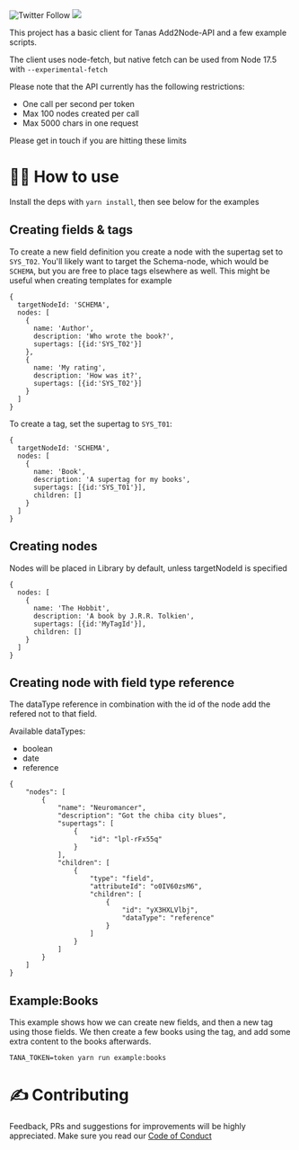 <img alt="Twitter Follow" src="https://img.shields.io/twitter/follow/tana_inc?style=for-the-badge">

<img src='https://img.shields.io/github/license/tanainc/add2node-api-sample?style=for-the-badge'>

This project has a basic client for Tanas Add2Node-API and a few example scripts.

The client uses node-fetch, but native fetch can be used from Node 17.5 with `--experimental-fetch`

Please note that the API currently has the following restrictions:

- One call per second per token
- Max 100 nodes created per call
- Max 5000 chars in one request

Please get in touch if you are hitting these limits

# 👨‍💻 How to use

Install the deps with `yarn install`, then see below for the examples

## Creating fields & tags

To create a new field definition you create a node with the supertag set to `SYS_T02`. You'll likely want to target the Schema-node, which would be `SCHEMA`, but you are free to place tags elsewhere as well. This might be useful when creating templates for example

```
{
  targetNodeId: 'SCHEMA',
  nodes: [
    {
      name: 'Author',
      description: 'Who wrote the book?',
      supertags: [{id:'SYS_T02'}]
    },
    {
      name: 'My rating',
      description: 'How was it?',
      supertags: [{id:'SYS_T02'}]
    }
  ]
}
```

To create a tag, set the supertag to `SYS_T01`:

```
{
  targetNodeId: 'SCHEMA',
  nodes: [
    {
      name: 'Book',
      description: 'A supertag for my books',
      supertags: [{id:'SYS_T01'}],
      children: []
    }
  ]
}
```

## Creating nodes

Nodes will be placed in Library by default, unless targetNodeId is specified

```
{
  nodes: [
    {
      name: 'The Hobbit',
      description: 'A book by J.R.R. Tolkien',
      supertags: [{id:'MyTagId'}],
      children: []
    }
  ]
}
```

## Creating node with field type reference

The dataType reference in combination with the id of the node add the refered not to that field.

Available dataTypes:
 - boolean
 - date
 - reference

```
{
    "nodes": [
        {
            "name": "Neuromancer",
            "description": "Got the chiba city blues",
            "supertags": [
                {
                    "id": "lpl-rFx55q"
                }
            ],
            "children": [
                {
                    "type": "field",
                    "attributeId": "o0IV60zsM6",
                    "children": [
                        {
                            "id": "yX3HXLVlbj",
                            "dataType": "reference"
                        }
                    ]
                }
            ]
        }
    ]
}
```

## Example:Books

This example shows how we can create new fields, and then a new tag using those fields. We then create a few books using the tag, and add some extra content to the books afterwards.

`TANA_TOKEN=token yarn run example:books`

# ✍️ Contributing

Feedback, PRs and suggestions for improvements will be highly appreciated. Make sure you read our [Code of Conduct](CODE_OF_CONDUCT.md)
